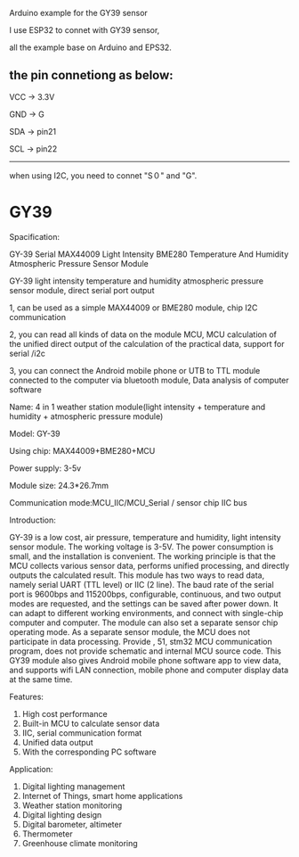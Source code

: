 Arduino example for the GY39 sensor

I use ESP32 to connet with GY39 sensor, 

all the example base on Arduino and EPS32.

the pin connetiong as below:
--------------
VCC ->  3.3V

GND ->  G

SDA ->  pin21

SCL ->  pin22

--------------
when using I2C, you need to connet "S０" and "G".


# GY39 

Spacification:

GY-39 Serial MAX44009 Light Intensity BME280 Temperature And Humidity Atmospheric Pressure Sensor Module

GY-39 light intensity temperature and humidity atmospheric pressure sensor module, direct serial port output

1, can be used as a simple MAX44009 or BME280 module, chip I2C communication

2, you can read all kinds of data on the module MCU, MCU calculation of the unified direct output of the calculation
of the practical data, support for serial /i2c

3, you can connect the Android mobile phone or UTB to TTL module connected to the computer via bluetooth module,
Data analysis of computer software

Name: 4 in 1 weather station module(light intensity + temperature and humidity + atmospheric pressure module)

Model: GY-39

Using chip: MAX44009+BME280+MCU

Power supply: 3-5v

Module size: 24.3*26.7mm

Communication mode:MCU_IIC/MCU_Serial / sensor chip IIC bus

Introduction:

GY-39 is a low cost, air pressure, temperature and humidity, light intensity sensor module. The working voltage is 3-5V. The power consumption is small, and the installation is convenient. The working principle is that the MCU collects various sensor data, performs unified processing, and directly outputs the calculated result. This module has two ways to read data, namely serial UART (TTL level) or IIC (2 line). The baud rate of the serial port is 9600bps and 115200bps, configurable, continuous, and two output modes are requested, and the settings can be saved after power down. It can adapt to different working environments, and connect with single-chip computer and computer. The module can also set a separate sensor chip operating mode. As a separate sensor module, the MCU does not participate in data processing. Provide , 51, stm32 MCU communication program, does not provide schematic and internal MCU source code. This GY39 module also gives Android mobile phone software app to view data, and supports wifi LAN connection, mobile phone and computer display data at the same time.

Features:

1. High cost performance
2. Built-in MCU to calculate sensor data
3. IIC, serial communication format
4. Unified data output
5. With the corresponding PC software

Application:

1. Digital lighting management
2. Internet of Things, smart home applications
3. Weather station monitoring
4. Digital lighting design
5. Digital barometer, altimeter
6. Thermometer
7. Greenhouse climate monitoring

